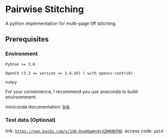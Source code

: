 # Pairwise Stitching
A python implementation for multi-page tiff stitching.

## Prerequisites

### Environment
`Pyhton >= 3.6`

`OpenCV (3.3 <= version <= 3.4.16) ( with opencv-contrib)`

`numpy`

For your convenience, I recommend you use anaconda to build enviromnment.

miniconda documentation: [link](https://docs.conda.io/en/latest/miniconda.html)

### Test data (Optional)
link: [`https://pan.baidu.com/s/1X6-DxoKUwHy9y3ZHMdNfHQ`](https://pan.baidu.com/s/1X6-DxoKUwHy9y3ZHMdNfHQ).  access code: `pbtd` 
